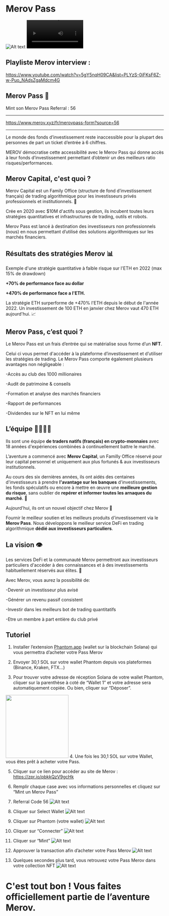 # Merov Pass
![Alt text](assets/banner.png)
<video src='https://youtu.be/Yz2P2K-6ClA?list=PLYzS-0iFKsF6Z-w-Puo_NAdsZgaMdcm4G' width=180/>
## Playliste Merov interview : 
https://www.youtube.com/watch?v=5gY5nqH09CA&list=PLYzS-0iFKsF6Z-w-Puo_NAdsZgaMdcm4G
## Merov Pass 🎫
Mint son Merov Pass Referral : 56

---
https://www.merov.xyz/fr/merovpass-form?source=56

---
Le monde des fonds d’investissement reste inaccessible pour la plupart des personnes de part un ticket d’entrée à 6 chiffres.

MEROV démocratise cette accessibilité avec le Merov Pass qui donne accès à leur fonds d’investissement permettant d’obtenir un des meilleurs ratio risques/performances.

## Merov Capital, c'est quoi ?
Merov Capital est un Family Office (structure de fond d’investissement français) de trading algorithmique pour les investisseurs privés professionnels et institutionnels. 🏦

Crée en 2020 avec $10M d'actifs sous gestion, ils incubent toutes leurs stratégies quantitatives et infrastructures de trading, outils et robots.

Merov Pass est lancé à destination des investisseurs non professionnels (nous) en nous permettant d’utilisé des solutions algorithmiques sur les marchés financiers.
## Résultats des stratégies Merov 📊
Exemple d'une stratégie quantitative à faible risque sur l'ETH en 2022 (max 15% de drawdown)

**+70% de performance face au dollar**

**+470% de performance face a l'ETH.**

La stratégie ETH surperforme de +470% l'ETH depuis le début de l'année 2022. Un investissement de 100 ETH en janvier chez Merov vaut 470 ETH aujourd'hui. 📈

## Merov Pass, c’est quoi ?
Le Merov Pass est un frais d’entrée qui se matérialise sous forme d’un **NFT**.

Celui ci vous permet d'accéder à la plateforme d’investissement et d’utiliser les stratégies de trading. Le Merov Pass comporte également plusieurs avantages non négligeable :

-Accès au club des 1000 millionaires

-Audit de patrimoine & conseils

-Formation et analyse des marchés financiers

-Rapport de performances

-Dividendes sur le NFT en lui même

## L’équipe 👨‍👨‍👦‍👦

Ils sont une équipe **de traders natifs (français) en crypto-monnaies** avec 18 années d'expériences combinées à continuellement battre le marché.

L’aventure a commencé avec **Merov Capital**, un Familly Office réservé pour leur capital personnel et uniquement aux plus fortunés & aux investisseurs institutionnels.

Au cours des six dernières années, ils ont aidés des centaines d'investisseurs à prendre **l'avantage sur les banques** d'investissements, les fonds spéculatifs ou encore à mettre en œuvre une **meilleure gestion du risque**, sans oublier de **repérer et informer toutes les arnaques du marché**. 🚨

Aujourd'hui, ils ont un nouvel objectif chez Merov 💪

Fournir le meilleur soutien et les meilleurs produits d'investissement via le **Merov Pass**. Nous développons le meilleur service DeFi en trading algorithmique **dédié aux investisseurs particuliers**.

## La vision 👁
Les services DeFi et la communauté Merov permettront aux investisseurs particuliers d'accéder à des connaissances et à des investissements habituellement réservés aux élites. 📜

Avec Merov, vous aurez la possibilité de:

-Devenir un investisseur plus avisé

-Générer un revenu passif consistent

-Investir dans les meilleurs bot de trading quantitatifs

-Etre un membre à part entière du club privé

## Tutoriel
1. Installer l’extension [Phantom.app](http://Phantom.app) (wallet sur la blockchain Solana) qui vous permettra d’acheter votre Pass Merov

2. Envoyer 30,1 SOL sur votre wallet Phantom depuis vos plateformes (Binance, Kraken, FTX…) 

3. Pour trouver votre adresse de réception Solana de votre wallet Phantom, cliquer sur la parenthèse à coté de “Wallet 1” et votre adresse sera automatiquement copiée. Ou bien, cliquer sur “Déposer”.
<img src="Assets/3.png" width="200">
4. Une fois les 30,1 SOL sur votre Wallet, vous êtes prêt à acheter votre Pass. 

5.  Cliquer sur ce lien pour accéder au site de Merov : https://zpr.io/pbkkQzV9gcHk

6. Remplir chaque case avec vos informations personnelles et cliquez sur “Mint un Merov Pass” 

7. Referral Code 56
![Alt text](assets/7.png)
8. Cliquer sur Select Wallet 
![Alt text](assets/8.png)
9. Cliquer sur Phantom (votre wallet)
![Alt text](assets/9.png)
10. Cliquer sur “Connecter”
![Alt text](assets/10.png)
11. Cliquer sur “Mint”
![Alt text](assets/11.png)
12. Approuver la transaction afin d’acheter votre Pass Merov 
![Alt text](assets/12.png)
13. Quelques secondes plus tard, vous retrouvez votre Pass Merov dans votre collection NFT 
![Alt text](assets/13.png)
# C'est tout bon ! Vous faites officiellement partie de l’aventure Merov.
